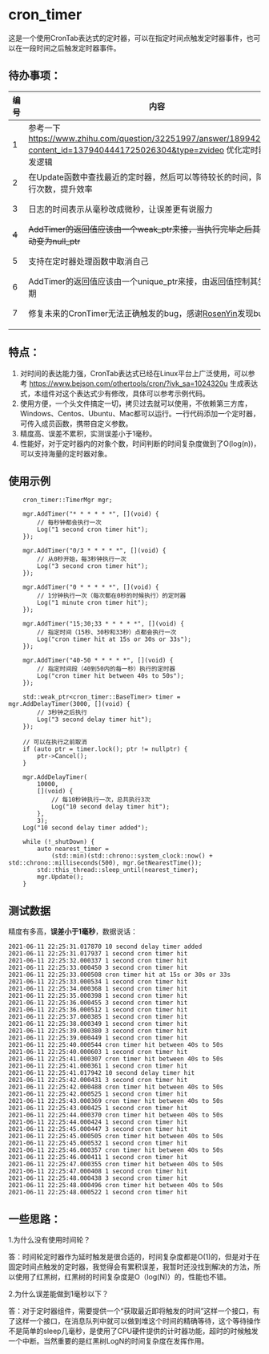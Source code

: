 # cron_timer

这是一个使用CronTab表达式的定时器，可以在指定时间点触发定时器事件，也可以在一段时间之后触发定时器事件。



## 待办事项：

| 编号  | 内容                                                         | 状态                        |
| ----- | ------------------------------------------------------------ | --------------------------- |
| 1     | 参考一下 https://www.zhihu.com/question/32251997/answer/1899420964?content_id=1379404441725026304&type=zvideo 优化定时器的触发逻辑 | 20210525，xinyong已完成     |
| 2     | 在Update函数中查找最近的定时器，然后可以等待较长的时间，降低执行次数，提升效率 | 20210525，xinyong已完成     |
| 3     | 日志的时间表示从毫秒改成微秒，让误差更有说服力               | 20210611, xinyong已完成     |
| ~~4~~ | ~~AddTimer的返回值应该由一个weak_ptr来接，当执行完毕之后其引用自动变为null_ptr~~ | ~~20210628, xinyong已完成~~ |
| 5     | 支持在定时器处理函数中取消自己                               | 20210721, xinyong已完成     |
| 6     | AddTimer的返回值应该由一个unique_ptr来接，由返回值控制其生命周期 |                             |
| 7     | 修复未来的CronTimer无法正确触发的bug，感谢[RosenYin](https://github.com/RosenYin)发现bug | 20231111,xinyong已修正      |
|       |                                                              |                             |





## 特点：

1. 对时间的表达能力强，CronTab表达式已经在Linux平台上广泛使用，可以参考 https://www.bejson.com/othertools/cron/?ivk_sa=1024320u 生成表达式，本组件对这个表达式少有修改，具体可以参考示例代码。
2. 使用方便，一个头文件搞定一切，拷贝过去就可以使用，不依赖第三方库，Windows、Centos、Ubuntu、Mac都可以运行。一行代码添加一个定时器，可传入成员函数，携带自定义参数。
3. 精度高、误差不累积，实测误差小于1毫秒。
4. 性能好，对于定时器内的对象个数，时间判断的时间复杂度做到了O(log(n))，可以支持海量的定时器对象。



## 使用示例

```
	cron_timer::TimerMgr mgr;

	mgr.AddTimer("* * * * * *", [](void) {
		// 每秒钟都会执行一次
		Log("1 second cron timer hit");
	});

	mgr.AddTimer("0/3 * * * * *", [](void) {
		// 从0秒开始，每3秒钟执行一次
		Log("3 second cron timer hit");
	});

	mgr.AddTimer("0 * * * * *", [](void) {
		// 1分钟执行一次（每次都在0秒的时候执行）的定时器
		Log("1 minute cron timer hit");
	});

	mgr.AddTimer("15;30;33 * * * * *", [](void) {
		// 指定时间（15秒、30秒和33秒）点都会执行一次
		Log("cron timer hit at 15s or 30s or 33s");
	});

	mgr.AddTimer("40-50 * * * * *", [](void) {
		// 指定时间段（40到50内的每一秒）执行的定时器
		Log("cron timer hit between 40s to 50s");
	});

	std::weak_ptr<cron_timer::BaseTimer> timer = mgr.AddDelayTimer(3000, [](void) {
		// 3秒钟之后执行
		Log("3 second delay timer hit");
	});

	// 可以在执行之前取消
	if (auto ptr = timer.lock(); ptr != nullptr) {
		ptr->Cancel();
	}

	mgr.AddDelayTimer(
		10000,
		[](void) {
			// 每10秒钟执行一次，总共执行3次
			Log("10 second delay timer hit");
		},
		3);
	Log("10 second delay timer added");

	while (!_shutDown) {
		auto nearest_timer =
			(std::min)(std::chrono::system_clock::now() + std::chrono::milliseconds(500), mgr.GetNearestTime());
		std::this_thread::sleep_until(nearest_timer);
		mgr.Update();
	}

```



## 测试数据

精度有多高，**误差小于1毫秒**，数据说话：

```
2021-06-11 22:25:31.017870 10 second delay timer added
2021-06-11 22:25:31.017937 1 second cron timer hit
2021-06-11 22:25:32.000337 1 second cron timer hit
2021-06-11 22:25:33.000450 3 second cron timer hit
2021-06-11 22:25:33.000508 cron timer hit at 15s or 30s or 33s
2021-06-11 22:25:33.000534 1 second cron timer hit
2021-06-11 22:25:34.000368 1 second cron timer hit
2021-06-11 22:25:35.000398 1 second cron timer hit
2021-06-11 22:25:36.000455 3 second cron timer hit
2021-06-11 22:25:36.000512 1 second cron timer hit
2021-06-11 22:25:37.000385 1 second cron timer hit
2021-06-11 22:25:38.000349 1 second cron timer hit
2021-06-11 22:25:39.000380 3 second cron timer hit
2021-06-11 22:25:39.000449 1 second cron timer hit
2021-06-11 22:25:40.000544 cron timer hit between 40s to 50s
2021-06-11 22:25:40.000603 1 second cron timer hit
2021-06-11 22:25:41.000307 cron timer hit between 40s to 50s
2021-06-11 22:25:41.000361 1 second cron timer hit
2021-06-11 22:25:41.017942 10 second delay timer hit
2021-06-11 22:25:42.000431 3 second cron timer hit
2021-06-11 22:25:42.000488 cron timer hit between 40s to 50s
2021-06-11 22:25:42.000525 1 second cron timer hit
2021-06-11 22:25:43.000369 cron timer hit between 40s to 50s
2021-06-11 22:25:43.000425 1 second cron timer hit
2021-06-11 22:25:44.000370 cron timer hit between 40s to 50s
2021-06-11 22:25:44.000424 1 second cron timer hit
2021-06-11 22:25:45.000447 3 second cron timer hit
2021-06-11 22:25:45.000505 cron timer hit between 40s to 50s
2021-06-11 22:25:45.000532 1 second cron timer hit
2021-06-11 22:25:46.000357 cron timer hit between 40s to 50s
2021-06-11 22:25:46.000411 1 second cron timer hit
2021-06-11 22:25:47.000355 cron timer hit between 40s to 50s
2021-06-11 22:25:47.000408 1 second cron timer hit
2021-06-11 22:25:48.000438 3 second cron timer hit
2021-06-11 22:25:48.000496 cron timer hit between 40s to 50s
2021-06-11 22:25:48.000522 1 second cron timer hit

```



## 一些思路：

1.为什么没有使用时间轮？

答：时间轮定时器作为延时触发是很合适的，时间复杂度都是O(1)的，但是对于在固定时间点触发的定时器，我觉得会有累积误差，我暂时还没找到解决的方法，所以使用了红黑树，红黑树的时间复杂度是O（log(N)）的，性能也不错。

2.为什么误差能做到1毫秒以下？

答：对于定时器组件，需要提供一个“获取最近即将触发的时间”这样一个接口，有了这样一个接口，在消息队列中就可以做到堆这个时间的精确等待，这个等待操作不是简单的sleep几毫秒，是使用了CPU硬件提供的计时器功能，超时的时候触发一个中断。当然重要的是红黑树LogN的时间复杂度在发挥作用。

